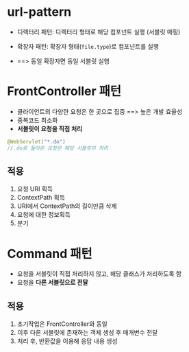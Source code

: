# url-pattern

* 디렉터리 패턴: 디렉터리 형태로 해당 컴포넌트 실행 (서블릿 매핑)



* 확장자 패턴: 확장자 형태(`file.type`)로 컴포넌트를 실행 
* ==> 동일 확장자면 동일 서블릿 실행



# FrontController 패턴

* 클라이언트의 다양한 요청은 한 곳으로 집중 ==> 높은 개발 효율성
* 중복코드 최소화
* **서블릿이 요청을 직접 처리**

```java
@WebServlet("*.do")	
//.do로 들어온 요청은 해당 서블릿이 처리
```

## 적용

1. 요청 URI 획득
2. ContextPath 획득
3. URI에서 ContextPath의 길이만큼 삭제
4. 요청에 대한 정보획득
5. 분기



# Command 패턴

* 요청을 서블릿이 직접 처리하지 않고, 해당 클래스가 처리하도록 함
* 요청을 **다른 서블릿으로 전달**



## 적용

1. 초기작업은 FrontController와 동일
2. 이후 다른 서블릿에 존재하는 객체 생성 후 매개변수 전달
3. 처리 후, 반환값을 이용해 응답 내용 생성